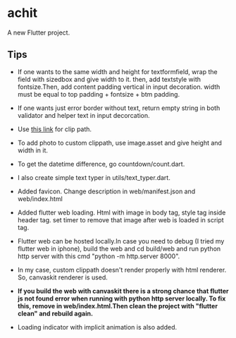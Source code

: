 # achit

A new Flutter project.

## Tips
 
- If one wants to the same width and height for textformfield, wrap the field with sizedbox and give width to it. then, add textstyle with fontsize.Then, add content padding vertical in input decoration. width must be equal to top padding + fontsize + btm padding.

- If one wants just error border without text, return empty string in both validator and helper text in input decorcation.
- Use [this link](https://fluttershapemaker.com/) for clip path.
- To add photo to custom clippath, use image.asset and give height and width in it.
- To get the datetime difference, go countdown/count.dart.
- I also create simple text typer in utils/text_typer.dart.
- Added favicon. Change description in web/manifest.json and web/index.html
- Added flutter web loading. Html with image in body tag, style tag inside header tag. set timer to remove that image after web is loaded in script tag.
- Flutter web can be hosted locally.In case you need to debug (I tried my flutter web in iphone), build the web and cd build/web and run python http server with this cmd "python -m http.server 8000". 
- In my case, custom clippath doesn't render properly with html renderer. So, canvaskit renderer is used.
- **If you build the web with canvaskit there is a strong chance that flutter js not found error when running with python http server locally. To fix this, remove      <base href='$FLUTTER_BASE_HREF'>        in web/index.html.Then clean the project with "flutter clean" and rebuild again.**
- Loading indicator with implicit animation is also added.
